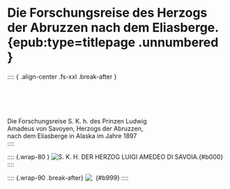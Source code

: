 
# Die Forschungsreise des Herzogs der Abruzzen nach dem Eliasberge. {epub:type=titlepage .unnumbered }


:::: { .align-center .fs-xxl .break-after }
<br /><br /><br /><br /><br /><br />
Die Forschungsreise S. K. h. des Prinzen Ludwig<br />
Amadeus von Savoyen, Herzogs der Abruzzen,<br />
nach dem Eliasberge in Alaska im Jahre 1897<br />
::::

:::: {.wrap-80  }
![S. K. H. DER HERZOG LUIGI AMEDEO DI SAVOIA.](Die_Forschungsreise_000.jpg "S. K. H. DER HERZOG LUIGI AMEDEO DI SAVOIA."){#b000}
::::

:::: {.wrap-90 .break-after}
![&nbsp;&nbsp;](title.jpg ""){#b999}
::::
